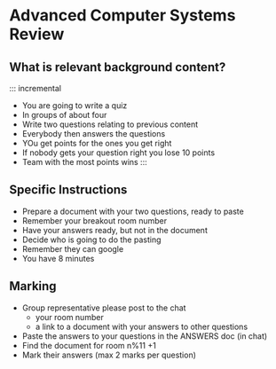 # Advanced Computer Systems Review 


## What is relevant background content?

::: incremental

- You are going to write a quiz
- In groups of about four
- Write two questions relating to previous content
- Everybody then answers the questions
- YOu get points for the ones you get right
- If nobody gets your question right you lose 10 points
- Team with the most points wins
:::
    
## Specific Instructions

- Prepare a document with your two questions, ready to paste
- Remember your breakout room number
- Have your answers ready, but not in the document
- Decide who is going to do the pasting
- Remember they can google
- You have 8 minutes


## Marking

- Group representative please post to the chat
  - your room number
  - a link to a document with your answers to other questions
- Paste the answers to your questions in the ANSWERS doc (in chat)
- Find the document for room n%11 +1
- Mark their answers (max 2 marks per question)


